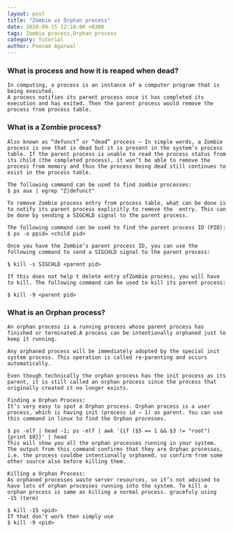 ```yaml
---
layout: post
title: "Zombie vs Orphan process"
date: 2020-09-15 12:10:00 +0300
tags: Zombie process,Orphan process
category: Tutorial
author: Poonam Agarwal
---
```


### What is process and how it is reaped when dead?
	In computing, a process is an instance of a computer program that is being executed.
	A process notifies its parent process once it has completed its execution and has exited. Then the parent process would remove the process from process table.

### What is a Zombie process?
	Also known as “defunct” or “dead” process – In simple words, a Zombie process is one that is dead but it is present in the system’s process table. If the parent process is unable to read the process status from its child (the completed process), it won’t be able to remove the process from memory and thus the process being dead still continues to exist in the process table.

	The following command can be used to find zombie processes:
	$ ps aux | egrep "Z|defunct"

	To remove Zombie process entry from process table, what can be done is to notify its parent process explicitly to remove the  entry. This can be done by sending a SIGCHLD signal to the parent process. 

	The following command can be used to find the parent process ID (PID):
	$ ps -o ppid= <child pid>

	Once you have the Zombie’s parent process ID, you can use the following command to send a SIGCHLD signal to the parent process:

	$ kill -s SIGCHLD <parent pid>

	If this does not help t delete entry ofZombie process, you will have to kill. The following command can be used to kill its parent process:

	$ kill -9 <parent pid>


### What is an Orphan process?
	An orphan process is a running process whose parent process has finished or terminated.A process can be intentionally orphaned just to keep it running.

	Any orphaned process will be immediately adopted by the special init system process. This operation is called re-parenting and occurs automatically.

	Even though technically the orphan process has the init process as its parent, it is still called an orphan process since the process that originally created it no longer exists.

	Finding a Orphan Process:
	It’s very easy to spot a Orphan process. Orphan process is a user process, which is having init (process id – 1) as parent. You can use this command in linux to find the Orphan processes.

	$ ps -elf | head -1; ps -elf | awk '{if ($5 == 1 && $3 != "root") {print $0}}' | head
	This will show you all the orphan processes running in your system. The output from this command confirms that they are Orphan processes, i.e. the process couldbe intentionally orphaned, so confirm from some other source also before killing them.

	Killing a Orphan Process:
	As orphaned processes waste server resources, so it’s not advised to have lots of orphan processes running into the system. To kill a orphan process is same as killing a normal process. gracefuly using -15 (term)

	$ kill -15 <pid>
	If that don’t work then simply use
	$ kill -9 <pid>
